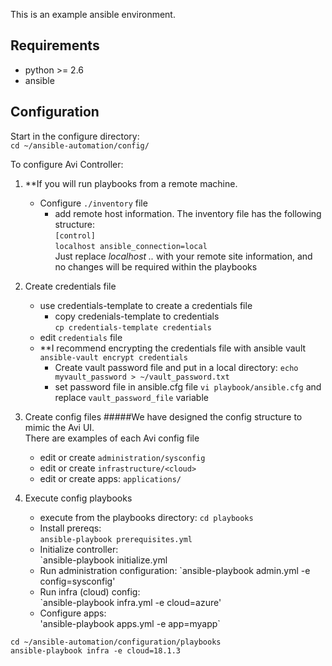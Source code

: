 This is an example ansible environment.

## Requirements

 - python >= 2.6
 - ansible 
 
 ## Configuration
 Start in the configure directory:  
 `cd ~/ansible-automation/config/` 
 
  To configure Avi Controller:
   1. **If you will run playbooks from a remote machine.
      - Configure `./inventory` file
        - add remote host information. The inventory file has the following structure:  
      `[control]`    
      `localhost ansible_connection=local`  
       Just replace *localhost ..* with your remote site information, and no changes will be required within the playbooks   
      
   2. Create credentials file  
      - use credentials-template to create a credentials file
        - copy credenials-template to credentials   
        `cp credentials-template credentials`
      - edit `credentials` file
      -  **I recommend encrypting the credentials file with ansible vault
         `ansible-vault encrypt credentials`  
         - Create vault password file and put in a local directory:
           `echo myvault_password > ~/vault_password.txt`
         - set password file in ansible.cfg file
           `vi playbook/ansible.cfg` and replace `vault_password_file` variable  
              
            
    
   3. Create config files
      #####We have designed the config structure to mimic the Avi UI.    
      There are examples of each Avi config file
      - edit or create `administration/sysconfig`
      - edit or create `infrastructure/<cloud>`
      - edit or create apps: `applications/`
      
   5. Execute config playbooks
      - execute from the playbooks directory:
        `cd playbooks`
      - Install prereqs:  
        `ansible-playbook prerequisites.yml`
      - Initialize controller:  
        `ansible-playbook initialize.yml
      - Run administration configuration: 
        `ansible-playbook admin.yml -e config=sysconfig' 
      - Run infra (cloud) config:  
        `ansible-playbook infra.yml -e cloud=azure'
      - Configure apps:  
        'ansible-playbook apps.yml -e app=myapp`
     
   `cd ~/ansible-automation/configuration/playbooks`  
   `ansible-playbook infra -e cloud=18.1.3`
   
